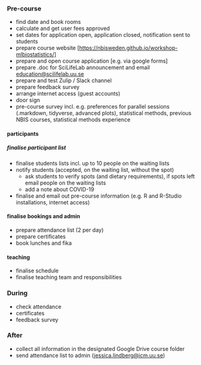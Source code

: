 ### Pre-course
- find date and book rooms
- calculate and get user fees approved
- set dates for application open, application closed, notification sent to students
- prepare course website [https://nbisweden.github.io/workshop-mlbiostatistics/]
- prepare and open course application [e.g. via google forms]
- prepare .doc for SciLifeLab announcement and email education@scilifelab.uu.se
- prepare and test Zulip / Slack channel
- prepare feedback survey
- arrange internet access (guest accounts)
- door sign
- pre-course survey incl. e.g. preferences for parallel sessions (.markdown, tidyverse, advanced plots), statistical methods, previous NBIS courses, statistical methods experience


#### participants
##### finalise participant list
- finalise students lists incl. up to 10 people on the waiting lists
- notify students (accepted, on the waiting list, without the spot)
  - ask students to verify spots (and dietary requirements), if spots left email people on the waiting lists
  - add a note about COVID-19
- finalise and email out pre-course information (e.g. R and R-Studio installations, internet access)  

#### finalise bookings and admin
- prepare attendance list (2 per day)
- prepare certificates
- book lunches and fika

#### teaching
- finalise schedule
- finalise teaching team and responsibilities

### During
- check attendance
- certificates
- feedback survey

### After
- collect all information in the designated Google Drive course folder
- send attendance list to admin (jessica.lindberg@icm.uu.se)
